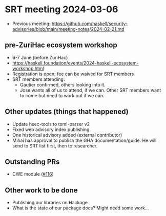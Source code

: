 # SRT meeting 2024-03-06

- Previous meeting:
  https://github.com/haskell/security-advisories/blob/main/meeting-notes/2024-02-21.md

## pre-ZuriHac ecosystem workshop

- 6-7 June (before ZuriHac)
- https://haskell.foundation/events/2024-haskell-ecosystem-workshop.html
- Registration is open; fee can be waived for SRT members
- SRT members attending:
    - Gautier confirmed, others looking into it.
    - Jose wants all of us to attend, if we can.
      Other SRT members want to come but need to work out if we can.


## Other updates (things that happened)

- Update hsec-tools to toml-parser v2
- Fixed web advisory index publishing.
- One historical advisory added (external contributor)
- Mihai has approval to publish the GHA documentation/guide.
  He will send to SRT list first, then to researcher.

## Outstanding PRs

- CWE module
  ([#116](https://github.com/haskell/security-advisories/pull/116))

## Other work to be done

- Publishing our libraries on Hackage.
- What is the state of our package docs?  Might need some work...
